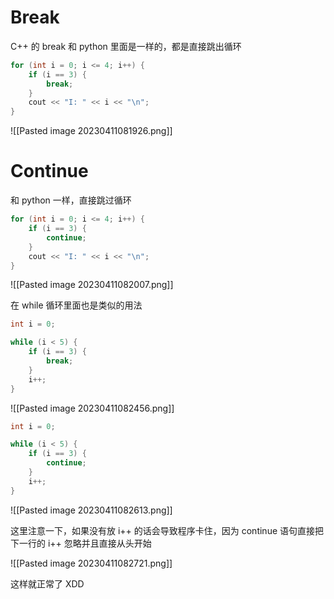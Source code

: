 
# Break

C++ 的 break 和 python 里面是一样的，都是直接跳出循环

```c++
for (int i = 0; i <= 4; i++) {
	if (i == 3) {
		break;
	}
	cout << "I: " << i << "\n";
}
```

![[Pasted image 20230411081926.png]]

# Continue

和 python 一样，直接跳过循环

```c++
for (int i = 0; i <= 4; i++) {
	if (i == 3) {
		continue;
	}
	cout << "I: " << i << "\n";
}
```

![[Pasted image 20230411082007.png]]

在 while 循环里面也是类似的用法

```c++
int i = 0;

while (i < 5) {
	if (i == 3) {
		break;
	}
	i++;
}
```

![[Pasted image 20230411082456.png]]


```c++
int i = 0;

while (i < 5) {
	if (i == 3) {
		continue;
	}
	i++;
}
```

![[Pasted image 20230411082613.png]]

这里注意一下，如果没有放 i++ 的话会导致程序卡住，因为 continue 语句直接把下一行的 i++ 忽略并且直接从头开始

![[Pasted image 20230411082721.png]]

这样就正常了 XDD

